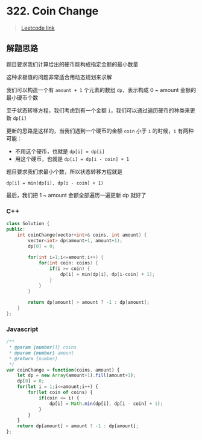 # 322. Coin Change

> [Leetcode link](https://leetcode.com/problems/coin-change/)



## 解题思路

题目要求我们计算给出的硬币能构成指定金额的最小数量

这种求极值的问题非常适合用动态规划来求解

我们可以构造一个有 `amount + 1` 个元素的数组 `dp`，表示构成 0 ~ amount 金额的最小硬币个数

至于状态转移方程，我们考虑到有一个金额 `i`，我们可以通过遍历硬币的种类来更新 `dp[i]`

更新的思路是这样的，当我们遇到一个硬币的金额 `coin` 小于 `i` 的时候，`i` 有两种可能：

- 不用这个硬币，也就是 `dp[i] = dp[i]`
- 用这个硬币，也就是 `dp[i] = dp[i - coin] + 1`

题目要求我们求最小个数，所以状态转移方程就是

`dp[i] = min(dp[i], dp[i - coin] + 1)`

最后，我们把 1 ~ amount 金额全部遍历一遍更新 dp 就好了

### C++

```cpp
class Solution {
public:
    int coinChange(vector<int>& coins, int amount) {
        vector<int> dp(amount+1, amount+1);
        dp[0] = 0;
        
        for(int i=1;i<=amount;i++) {
            for(int coin: coins) {
                if(i >= coin) {
                    dp[i] = min(dp[i], dp[i-coin] + 1);
                }
            }
        }
        
        return dp[amount] > amount ? -1 : dp[amount];
    }
};
```



### Javascript

```js
/**
 * @param {number[]} coins
 * @param {number} amount
 * @return {number}
 */
var coinChange = function(coins, amount) {
    let dp = new Array(amount+1).fill(amount+1);
    dp[0] = 0;
    for(let i = 1;i<=amount;i++) {
        for(let coin of coins) {
            if(coin <= i) {
                dp[i] = Math.min(dp[i], dp[i - coin] + 1);
            }
        }
    }
    return dp[amount] > amount ? -1 : dp[amount];
};
```

